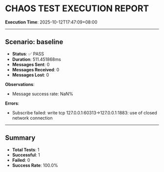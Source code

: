# CHAOS TEST EXECUTION REPORT

**Execution Time**: 2025-10-12T17:47:09+08:00

---

## Scenario: baseline

- **Status**: ✅ PASS
- **Duration**: 511.451868ms
- **Messages Sent**: 0
- **Messages Received**: 0
- **Messages Lost**: 0

**Observations**:
- Message success rate: NaN%

**Errors**:
- Subscribe failed: write tcp 127.0.0.1:60313->127.0.0.1:1883: use of closed network connection

---

## Summary

- **Total Tests**: 1
- **Successful**: 1
- **Failed**: 0
- **Success Rate**: 100.0%
